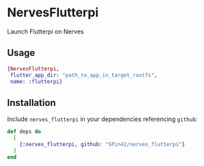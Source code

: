 # NervesFlutterpi

Launch Flutterpi on Nerves

## Usage

```elixir
{NervesFlutterpi,
 flutter_app_dir: "path_to_app_in_target_rootfs",
 name: :flutterpi}
```

## Installation

Include `nerves_flutterpi` in your dependencies referencing `github`:

```elixir
def deps do
  [
    {:nerves_flutterpi, github: "SPin42/nerves_flutterpi"}
  ]
end
```
